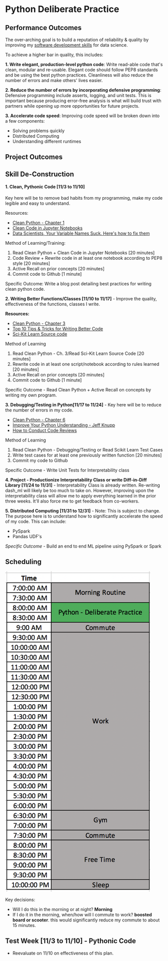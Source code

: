 # Python Deliberate Practice

## Performance Outcomes
The over-arching goal is to build a reputation of reliability & quality by improving my [software development skills](http://treycausey.com/software_dev_skills.html) for data science. 

To achieve a higher bar in quality, this includes: 

**1. Write elegant, production-level python code**: Write read-able code that's clean, modular and re-usable. Elegant code should follow PEP8 standards and be using the best python practices. Cleanliness will also reduce the number of errors and make others' lives easier. 

**2. Reduce the number of errors by incorporating defensive programming**: Defensive programming include asserts, logging, and unit tests. This is important because producing error-free analysis is what will build trust with partners while opening up more opportunities for future projects. 

**3. Accelerate code speed**: Improving code speed will be broken down into a few components:
- Solving problems quickly 
- Distributed Computing
- Understanding different runtimes 

## Project Outcomes 

## Skill De-Construction 
#### 1. Clean, Pythonic Code [11/3 to 11/10]
Key here will be to remove bad habits from my programming, make my code legible and easy to understand. 

Resources:
- [Clean Python - Chapter 1](https://www.amazon.com/dp/1788996666?aaxitk=O0D8QewWcjJgRm12H9gWAw&pd_rd_i=1788996666&pf_rd_p=44fc3e0f-4b9e-4ed8-b33b-363a7257163d&hsa_cr_id=4159268800601&sb-ci-n=asinImage&sb-ci-v=https%3A%2F%2Fm.media-amazon.com%2Fimages%2FI%2F71aUCNW6ONL.jpg&sb-ci-a=1788996666)
- [Clean Code in Jupyter Notebooks](https://www.youtube.com/watch?time_continue=390&v=2QLgf2YLlus)
- [Data Scientists, Your Variable Names Suck. Here's how to fix them](https://towardsdatascience.com/data-scientists-your-variable-names-are-awful-heres-how-to-fix-them-89053d2855be)

Method of Learning/Training:
1. Read Clean Python + Clean Code in Jupyter Notebooks [20 minutes]
2. Code Review + Rewrite code in at least one notebook according to PEP8 style [20 minutes] 
3. Active Recall on prior concepts [20 minutes] 
4. Commit code to Github [1 minute] 

Specific Outcome: Write a blog post detailing best practices for writing clean python code. 

<p>

**2. Writing Better Functions/Classes [11/10 to 11/17]** - Improve the quality, effectiveness of the functions, classes I write. 

**Resources:** 
- [Clean Python - Chapter 3](https://www.amazon.com/dp/1788996666?aaxitk=O0D8QewWcjJgRm12H9gWAw&pd_rd_i=1788996666&pf_rd_p=44fc3e0f-4b9e-4ed8-b33b-363a7257163d&hsa_cr_id=4159268800601&sb-ci-n=asinImage&sb-ci-v=https%3A%2F%2Fm.media-amazon.com%2Fimages%2FI%2F71aUCNW6ONL.jpg&sb-ci-a=1788996666)
- [Top 10 Tips & Tricks for Writing Better Code](https://www.youtube.com/watch?v=C-gEQdGVXbk)
- [Sci-Kit Learn Source code](https://github.com/scikit-learn/scikit-learn/tree/master/sklearn)

Method of Learning
1. Read Clean Python - Ch. 3/Read Sci-Kit Learn Source Code [20 minutes] 
2. Rewrite code in at least one script/notebook according to rules learned [20 minutes] 
3. Active Recall on prior concepts [20 minutes] 
4. Commit code to Github [1 minute] 

Specific Outcome - Read Clean Python + Active Recall on concepts by writing my own program.

<p>

**3. Debugging/Testing in Python[11/17 to 11/24]** - Key here will be to reduce the number of errors in my code. 

- [Clean Python - Chapter 6](https://www.amazon.com/dp/1788996666?aaxitk=O0D8QewWcjJgRm12H9gWAw&pd_rd_i=1788996666&pf_rd_p=44fc3e0f-4b9e-4ed8-b33b-363a7257163d&hsa_cr_id=4159268800601&sb-ci-n=asinImage&sb-ci-v=https%3A%2F%2Fm.media-amazon.com%2Fimages%2FI%2F71aUCNW6ONL.jpg&sb-ci-a=1788996666)
- [Improve Your Python Understanding - Jeff Knupp](https://jeffknupp.com/blog/2013/12/09/improve-your-python-understanding-unit-testing) 
- [How to Conduct Code Reviews](https://www.kevinlondon.com/2015/05/05/code-review-best-practices.html)

Method of Learning
1. Read Clean Python - Debugging/Testing or Read Scikit Learn Test Cases 
2. Write test cases for at least one previously written function [20 minutes]
3. Commit my code to Github 

Specific Outcome - Write Unit Tests for Interpretability class 

**4. Project - Productionize Interpretability Class or write Diff-in-Diff Library [11/24 to 11/31]** - Interpretability Class is already written. Re-writing dash_ml will likely be too much to take on. However, improving upon the interpretability class will allow me to apply everything learned in the prior three weeks. It'll also force me to get feedback from co-workers. 

**5. Distributed Computing [11/31 to 12/31]** - Note: This is subject to change. The purpose here is to understand how to significantly accelerate the speed of my code. This can include:
- PySpark
- Pandas UDF's

*Specific Outcome* - Build an end to end ML pipeline using PySpark or Spark

## Scheduling 

![schedule_1](/img/schedule_1.png)

Key decisions:
- Will I do this in the morning or at night? **Morning**
- If I do it in the morning, when/how will I commute to work? **boosted board or scooter**. this would significantly reduce my commute to about 15 minutes. 

## Test Week [11/3 to 11/10] - Pythonic Code 
- Reevaluate on 11/10 on effectiveness of this plan. 

